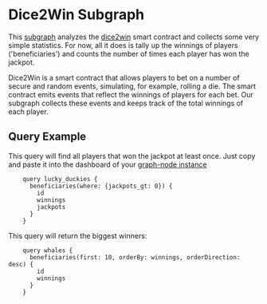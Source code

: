 # Dice2Win Subgraph

This
[subgraph](https://github.com/graphprotocol/graph-node/blob/master/docs/getting-started.md)
analyzes the [dice2win](https://dice2.win/) smart contract and collects
some very simple statistics. For now, all it does is tally up the winnings
of players ('beneficiaries') and counts the number of times each player has
won the jackpot.

Dice2Win is a smart contract that allows players to bet on a number of
secure and random events, simulating, for example, rolling a die. The smart
contract emits events that reflect the winnings of players for each
bet. Our subgraph collects these events and keeps track of the total
winnings of each player.

## Query Example

This query will find all players that won the jackpot at least once. Just
copy and paste it into the dashboard of your
[graph-node instance](http://127.0.0.1:8000/subgraphs/name/dice2win)


```
    query lucky_duckies {
      beneficiaries(where: {jackpots_gt: 0}) {
        id
        winnings
        jackpots
      }
    }
```

This query will return the biggest winners:

```
    query whales {
      beneficiaries(first: 10, orderBy: winnings, orderDirection: desc) {
        id
        winnings
      }
    }
```
